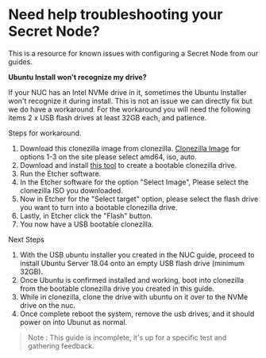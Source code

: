 # Need help troubleshooting your Secret Node?

This is a resource for known issues with configuring a Secret Node from our guides.

**Ubuntu Install won't recognize my drive?**

If your NUC has an Intel NVMe drive in it, sometimes the Ubuntu Installer won't recognize it during install. This is not an issue we can directly fix but we do have a workaround. For the workaround you will need the following items 2 x USB flash drives at least 32GB each, and patience.

Steps for workaround.

1. Download this clonezilla image from clonezilla. [Clonezilla Image](https://clonezilla.org/downloads/download.php?branch=stable) for options 1-3 on the site please select amd64, iso, auto.
2. Download and install [this tool](https://www.balena.io/etcher/) to create a bootable clonezilla drive.
3. Run the Etcher software.
4. In the Etcher software for the option "Select Image", Please select the clonezilla ISO you downloaded.
5. Now in Etcher for the "Select target" option, please select the flash drive you want to turn into a bootable clonezilla drive.
6. Lastly, in Etcher click the "Flash" button.
7. You now have a USB bootable clonezilla.


Next Steps
1. With the USB ubuntu installer you created in the NUC guide, proceed to install Ubuntu Server 18.04 onto an empty USB flash drive (minimum 32GB).
2. Once Ubuntu is confirmed installed and working, boot into clonezilla from the bootable clonezilla drive you created in this guide.
3. While in clonezilla, clone the drive with ubuntu on it over to the NVMe drive on the nuc.
4. Once complete reboot the system, remove the usb drives, and it should power on into Ubunut as normal.


> Note : This guide is incomplete, it's up for a specific test and gathering feedback.

